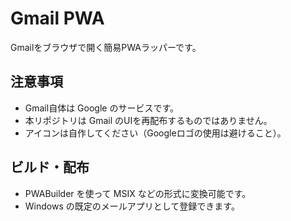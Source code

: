# Gmail PWA

Gmailをブラウザで開く簡易PWAラッパーです。

## 注意事項
- Gmail自体は Google のサービスです。
- 本リポジトリは Gmail のUIを再配布するものではありません。
- アイコンは自作してください（Googleロゴの使用は避けること）。

## ビルド・配布
- PWABuilder を使って MSIX などの形式に変換可能です。
- Windows の既定のメールアプリとして登録できます。
